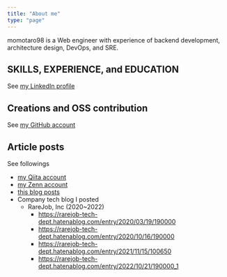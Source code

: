 ```yaml
---
title: "About me"
type: "page"
---
```


momotaro98 is a Web engineer with experience of backend development, architecture design, DevOps, and SRE.

## SKILLS, EXPERIENCE, and EDUCATION

See [my LinkedIn profile](https://www.linkedin.com/in/shintaro-a-8382b2118/)

## Creations and OSS contribution

See [my GitHub account](https://github.com/momotaro98)

## Article posts

See followings

* [my Qiita account](https://qiita.com/momotaro98)
* [my Zenn account](https://zenn.dev/momotaro98)
* [this blog posts](https://momotaro98.github.io/posts/)
* Company tech blog I posted
  * RareJob, Inc (2020~2022)
    * https://rarejob-tech-dept.hatenablog.com/entry/2020/03/19/190000
    * https://rarejob-tech-dept.hatenablog.com/entry/2020/10/16/190000
    * https://rarejob-tech-dept.hatenablog.com/entry/2021/11/15/100650
    * https://rarejob-tech-dept.hatenablog.com/entry/2022/10/21/190000_1
